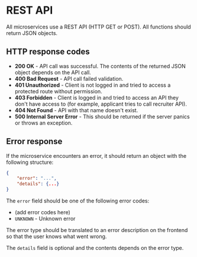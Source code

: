 # REST API

All microservices use a REST API (HTTP GET or POST). All functions should return JSON objects.

## HTTP response codes

* **200 OK** - API call was successful. The contents of the returned JSON object depends on the API call.
* **400 Bad Request** - API call failed validation.
* **401 Unauthorized** - Client is not logged in and tried to access a protected route without permission.
* **403 Forbidden** - Client is logged in and tried to access an API they don't have access to (for example, applicant tries to call recruiter API).
* **404 Not Found** - API with that name doesn't exist.
* **500 Internal Server Error** - This should be returned if the server panics or throws an exception.

## Error response

If the microservice encounters an error, it should return an object with the following structure:

```json
{
    "error": "...",
    "details": {...}
}
```

The `error` field should be one of the following error codes:

* (add error codes here)
* `UNKNOWN` - Unknown error

The error type should be translated to an error description on the frontend so that the user knows what went wrong.

The `details` field is optional and the contents depends on the error type.
